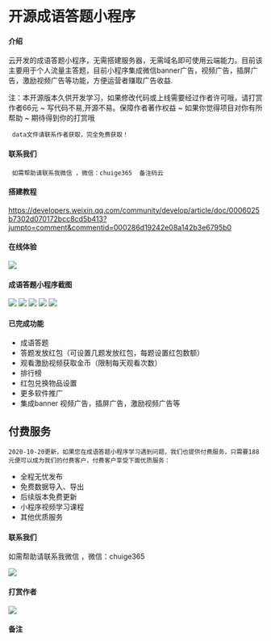 # 开源成语答题小程序

#### 介绍

云开发的成语答题小程序，无需搭建服务器，无需域名即可使用云端能力。目前该主要用于个人流量主答题，目前小程序集成微信banner广告，视频广告，插屏广告，激励视频广告等功能，方便运营者赚取广告收益.
  
   注：本开源版本久供开发学习，如果修改代码或上线需要经过作者许可哦，请打赏作者66元 ~ 写代码不易,开源不易。保障作者著作权益 ~ 如果你觉得项目对你有所帮助 ~ 期待得到你的打赏哦
     
	 data文件请联系作者获取，完全免费获取！

#### 联系我们
     如需帮助请联系我微信 ，微信：chuige365  备注码云
	 
#### 搭建教程
https://developers.weixin.qq.com/community/develop/article/doc/0006025b7302d070172bcc8cd5b413?jumpto=comment&commentid=000286d19242e08a142b3e6795b0
	 
#### 在线体验

![](https://gitee.com/yingwuniao/img/raw/master/chengyu/logo.jpg)
 
#### 成语答题小程序截图
![](https://gitee.com/yingwuniao/img/raw/master/chengyu/1.png)
![](https://gitee.com/yingwuniao/img/raw/master/chengyu/2.png)
![](https://gitee.com/yingwuniao/img/raw/master/chengyu/3.png)
![](https://gitee.com/yingwuniao/img/raw/master/chengyu/4.png)
![](https://gitee.com/yingwuniao/img/raw/master/chengyu/5.png)


 
#### 已完成功能
+ 成语答题
+ 答题发放红包（可设置几题发放红包，每题设置红包数额）
+ 观看激励视频获取金币（限制每天观看次数）
+ 排行榜
+ 红包兑换物品设置
+ 更多软件推广
+ 集成banner 视频广告，插屏广告，激励视频广告等


##  付费服务
   
    2020-10-20更新，如果您在成语答题小程序学习遇到问题，我们也提供付费服务，只需要188元便可以成为我们的付费客户，付费客户享受下面优质服务：
+ 全程无忧发布
+ 免费数据导入、导出
+ 后续版本免费更新
+ 小程序视频学习课程
+ 其他优质服务

#### 联系我们

   如需帮助请联系我微信 ，微信：chuige365  
   
   ![](https://gitee.com/yingwuniao/img/raw/master/wx.jpg)

#### 打赏作者
   ![](https://gitee.com/yingwuniao/img/raw/master/dashang.jpg)
   
#### 备注

	  